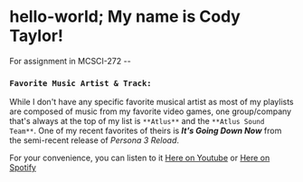 # hello-world; My name is Cody Taylor!

 For assignment in MCSCI-272 --  
### `Favorite Music Artist & Track:`  
  While I don't have any specific favorite musical artist as most of my playlists are composed of music from my favorite video games, one group/company that's always at the top of my list is `**Atlus**` and the `**Atlus Sound Team**`. One of my recent favorites of theirs is ***It's Going Down Now*** from the semi-recent release of *Persona 3 Reload*.  
  
  For your convenience, you can listen to it [Here on Youtube](https://www.youtube.com/watch?v=2KuWjZD6PBA) or [Here on Spotify](https://open.spotify.com/track/3znIACSXPLn3HFCf7moZ28?si=c77a420c9ab64a8a)
